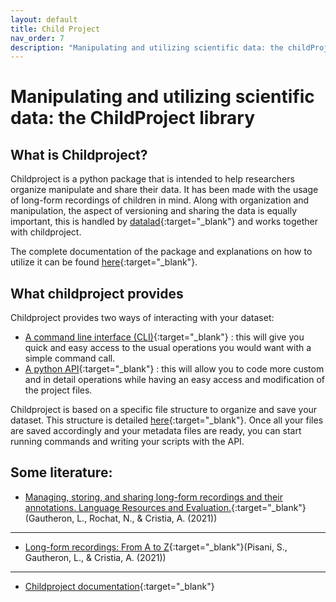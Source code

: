 ```yaml
---
layout: default
title: Child Project
nav_order: 7
description: "Manipulating and utilizing scientific data: the childProject library"
---
```


# Manipulating and utilizing scientific data: the ChildProject library

## What is Childproject?

Childproject is a python package that is intended to help researchers organize manipulate and share their data. It has been made with the usage of long-form recordings of children in mind. Along with organization and manipulation, the aspect of versioning and sharing the data is equally important, this is handled by [datalad](https://handbook.datalad.org/){:target="_blank"} and works together with childproject.

The complete documentation of the package and explanations on how to utilize it can be found [here](https://childproject.readthedocs.io){:target="_blank"}.

## What childproject provides

Childproject provides two ways of interacting with your dataset:
- [A command line interface (CLI)](https://childproject.readthedocs.io/en/latest/tools.html){:target="_blank"} : this will give you quick and easy access to the usual operations you would want with a simple command call.
- [A python API](https://childproject.readthedocs.io/en/latest/api-annotations.html){:target="_blank"} : this will allow you to code more custom and in detail operations while having an easy access and modification of the project files.

Childproject is based on a specific file structure to organize and save your dataset. This structure is detailed [here](https://childproject.readthedocs.io/en/latest/format.html){:target="_blank"}. Once all your files are saved accordingly and your metadata files are ready, you can start running commands and writing your scripts with the API.

## Some literature:

- [Managing, storing, and sharing long-form recordings and their annotations. Language Resources and Evaluation.](https://psyarxiv.com/w8trm/download?format=pdf){:target="_blank"}(Gautheron, L., Rochat, N., & Cristia, A. (2021))

---

- [Long-form recordings: From A to Z](https://bookdown.org/alecristia/exelang-book/){:target="_blank"}(Pisani, S., Gautheron, L., & Cristia, A. (2021))

---

- [Childproject documentation](https://childproject.readthedocs.io){:target="_blank"}